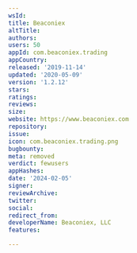 ```yaml
---
wsId: 
title: Beaconiex
altTitle: 
authors: 
users: 50
appId: com.beaconiex.trading
appCountry: 
released: '2019-11-14'
updated: '2020-05-09'
version: '1.2.12'
stars: 
ratings: 
reviews: 
size: 
website: https://www.beaconiex.com
repository: 
issue: 
icon: com.beaconiex.trading.png
bugbounty: 
meta: removed
verdict: fewusers
appHashes: 
date: '2024-02-05'
signer: 
reviewArchive: 
twitter: 
social: 
redirect_from: 
developerName: Beaconiex, LLC
features: 

---
```


